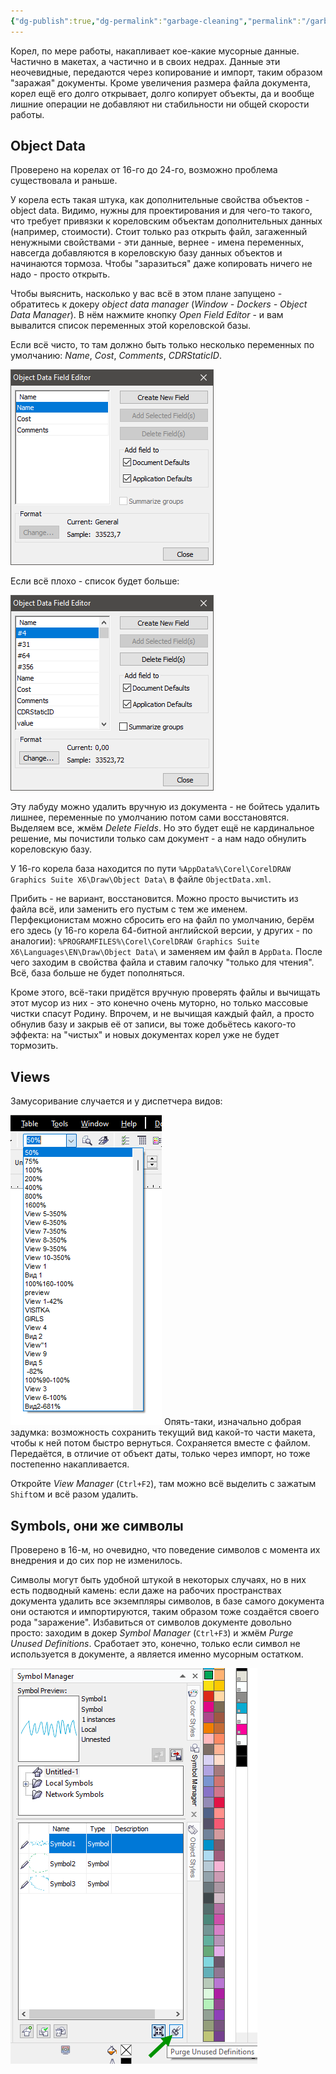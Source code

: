 ```yaml
---
{"dg-publish":true,"dg-permalink":"garbage-cleaning","permalink":"/garbage-cleaning/","created":"2023-10-09T12:57:03.936+07:00","updated":"2023-11-12T15:03:22.073+07:00"}
---
```


Корел, по мере работы, накапливает кое-какие мусорные данные. Частично в макетах, а частично и в своих недрах. Данные эти неочевидные, передаются через копирование и импорт, таким образом "заражая" документы. Кроме увеличения размера файла документа, корел ещё его долго открывает, долго копирует объекты, да и вообще лишние операции не добавляют ни стабильности ни общей скорости работы.
## Object Data

Проверено на корелах от 16-го до 24-го, возможно проблема существовала и раньше.

У корела есть такая штука, как дополнительные свойства объектов - object data. Видимо, нужны для проектирования и для чего-то такого, что требует привязки к кореловским объектам дополнительных данных (например, стоимости). Стоит только раз открыть файл, загаженный ненужными свойствами - эти данные, вернее - имена переменных, навсегда добавляются в кореловскую базу данных объектов и начинаются тормоза. Чтобы "заразиться" даже копировать ничего не надо - просто открыть.

Чтобы выяснить, насколько у вас всё в этом плане запущено - обратитесь к докеру *object data manager* (*Window - Dockers - Object Data Manager*). В нём нажмите кнопку *Open Field Editor* - и вам вывалится список переменных этой кореловской базы.

Если всё чисто, то там должно быть только несколько переменных по умолчанию: *Name*, *Cost*, *Comments*, *CDRStaticID*.

![](/img/user/assets/objectdata-clean.png)

Если всё плохо - список будет больше:

![](/img/user/assets/objectdata-garbage.png)

Эту лабуду можно удалить вручную из документа - не бойтесь удалить лишнее, переменные по умолчанию потом сами восстановятся. Выделяем все, жмём *Delete Fields*. Но это будет ещё не кардинальное решение, мы почистили только сам документ - а нам надо обнулить кореловскую базу.

У 16-го корела база находится по пути `%AppData%\Corel\CorelDRAW Graphics Suite X6\Draw\Object Data\` в файле `ObjectData.xml`.

Прибить - не вариант, восстановится. Можно просто вычистить из файла всё, или заменить его пустым с тем же именем. Перфекционистам можно сбросить его на файл по умолчанию, берём его здесь (у 16-го корела 64-битной английской версии, у других - по аналогии): `%PROGRAMFILES%\Corel\CorelDRAW Graphics Suite X6\Languages\EN\Draw\Object Data\` и заменяем им файл в `AppData`. После чего заходим в свойства файла и ставим галочку "только для чтения". Всё, база больше не будет пополняться.

Кроме этого, всё-таки придётся вручную проверять файлы и вычищать этот мусор из них - это конечно очень муторно, но только массовые чистки спасут Родину. Впрочем, и не вычищая каждый файл, а просто обнулив базу и закрыв её от записи, вы тоже добьётесь какого-то эффекта: на "чистых" и новых документах корел уже не будет тормозить.
## Views

Замусоривание случается и у диспетчера видов:

![views-garbage-1.png](/img/user/assets/views-garbage-1.png)
Опять-таки, изначально добрая задумка: возможность сохранить текущий вид какой-то части макета, чтобы к ней потом быстро вернуться. Сохраняется вместе с файлом. Передаётся, в отличие от объект даты, только через импорт, но тоже постепенно накапливается.

Откройте *View Manager* (`Ctrl+F2`), там можно всё выделить с зажатым `Shift`ом и всё разом удалить.
## Symbols, они же символы

Проверено в 16-м, но очевидно, что поведение символов с момента их внедрения и до сих пор не изменилось.

Символы могут быть удобной штукой в некоторых случаях, но в них есть подводный камень: если даже на рабочих пространствах документа удалить все экземпляры символов, в базе самого документа они остаются и импортируются, таким образом тоже создаётся своего рода "заражение". Избавиться от символов документе довольно просто: заходим в докер *Symbol Manager* (`Ctrl+F3`) и жмём *Purge Unused Definitions*. Сработает это, конечно, только если символ не используется в документе, а является именно мусорным остатком.

![](/img/user/assets/symbols-purge.png)